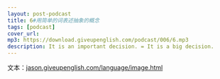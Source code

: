 ```yaml
---
layout: post-podcast
title: 6#用简单的词表述抽象的概念
tags: [podcast]
cover_url: 
mp3: https://download.giveupenglish.com/podcast/006/6.mp3
description: It is an important decision. = It is a big decision.
---
```


文本：[jason.giveupenglish.com/language/image.html](https://jason.giveupenglish.com/language/image.html)
